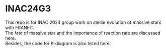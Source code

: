 # INAC24G3

This repo is for INAC 2024 group work on stellar evolution of massive stars with FRANEC. \
The fate of massive star and the importance of reaction rate are discussed here. \
Besides, the code for K-diagram is also listed here.
